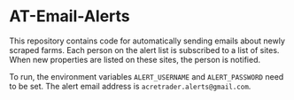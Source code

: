 # AT-Email-Alerts

This repository contains code for automatically sending emails about newly scraped farms. Each person on the alert list is subscribed to a list of sites. When new properties are listed on these sites, the person is notified.

To run, the environment variables `ALERT_USERNAME` and `ALERT_PASSWORD` need to be set. The alert email address is `acretrader.alerts@gmail.com`.
